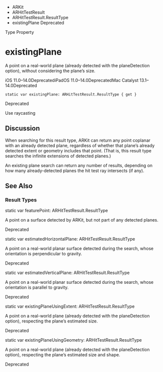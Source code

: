 

- ARKit
- ARHitTestResult
- ARHitTestResult.ResultType
-  existingPlane Deprecated

Type Property

# existingPlane

A point on a real-world plane (already detected with the planeDetection option), without considering the plane’s size.

iOS 11.0–14.0DeprecatediPadOS 11.0–14.0DeprecatedMac Catalyst 13.1–14.0Deprecated

``` source
static var existingPlane: ARHitTestResult.ResultType { get }
```

Deprecated

Use raycasting

## Discussion

When searching for this result type, ARKit can return any point coplanar with an already detected plane, regardless of whether that plane’s already detected extent or geometry includes that point. (That is, this result type searches the infinite extensions of detected planes.)

An existing plane search can return any number of results, depending on how many already-detected planes the hit test ray intersects (if any).

## See Also

### Result Types

static var featurePoint: ARHitTestResult.ResultType

A point on a surface detected by ARKit, but not part of any detected planes.

Deprecated

static var estimatedHorizontalPlane: ARHitTestResult.ResultType

A point on a real-world planar surface detected during the search, whose orientation is perpendicular to gravity.

Deprecated

static var estimatedVerticalPlane: ARHitTestResult.ResultType

A point on a real-world planar surface detected during the search, whose orientation is parallel to gravity.

Deprecated

static var existingPlaneUsingExtent: ARHitTestResult.ResultType

A point on a real-world plane (already detected with the planeDetection option), respecting the plane’s estimated size.

Deprecated

static var existingPlaneUsingGeometry: ARHitTestResult.ResultType

A point on a real-world plane (already detected with the planeDetection option), respecting the plane’s estimated size and shape.

Deprecated

